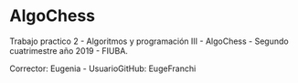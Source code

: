 # AlgoChess

Trabajo practico 2 - Algoritmos y programación III - AlgoChess - Segundo cuatrimestre año 2019 - FIUBA.

Corrector: Eugenia - UsuarioGitHub: EugeFranchi
